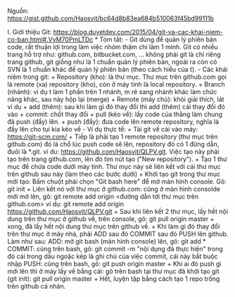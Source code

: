 Nguồn: https://gist.github.com/Haosvit/bc64d8b83ea684b510063f45bd99111b


I.  Giới thiệu Git:
    https://blog.duyetdev.com/2015/04/git-va-cac-khai-niem-co-ban.html#.VyM70PmLTDc
    * Tóm tắt:
      - Git dùng để quản lý phiên bản code, rất thuận lợi trong làm việc nhóm thậm chí làm 1 mình.
        Git có nhiều trang hỗ trợ như: github.com, bitbucket.com, ... không phải git là chỉ riêng trang github, git giống như là 1 chuẩn
        quản lý phiên bản, ngoài ra còn có SVN là 1 chuẩn khác để quản lý phiên bản (theo cách hiểu của t).
      - Các khái niệm trong git:
        + Repository (kho): là thư mục. Thư mục trên github.com gọi là remote (xa) repository (kho), còn ở máy tính là local repository.
        + Branch (nhánh): ví dụ t làm 1 phần trên 1 nhánh, m rẽ sang nhánh khác làm chức năng khác, sau này hộp lại (merge)
        + Remote (máy chủ): khỏi giải thích, lát ví dụ
        + add (thêm): sau khi làm gì đó thay đổi thì add (thêm) cái thay đổi đó vào
        + commit: chốt thay đổi
        + pull (kéo về): lấy code của thằng làm chung đã push (đẩy) lên.
        + push (đẩy): đưa code lên remote repository, nghĩa là đẩy lên cho tụi kia kéo về
      - Ví dụ thực tế:
        + Tải git về cài vào máy: https://git-scm.com/
        + Tiếp là phải tạo 1 remote repository (thư mục trên github.com) đó là chỗ lúc push code sẽ lên, repository đó có 1 đừng dẫn, đuôi là *.git.
          ví du: https://github.com/Haosvit/QLPV.git. Việc tạo này phải tạo trên trang github.com, lên đó tìm nút tạo ("New repository").
        + Tạo 1 thư mục để chứa code dưới máy tính. Thư mục này sẽ liên kết với cái thư mục trên github sau này (làm theo các bước dưới)
        + Khởi tạo git trong thư mục mới tạo: Bấm chuột phải chọn "Git bash here" để mở màn hình console. Gõ: git init
        + Liên kết nó với thư mục ở github.com: cũng ở màn hình consolde mới mở lên, gõ: git remote add origin <đường dẫn tới thư mục trên github.com>
          ví dụ: git remote add origin https://github.com/Haosvit/QLPV.git
        + Sau khi liên kết 2 thư mục, lấy hết nội dung trên thư mục ở github về, trên console, gõ: git pull origin master
        + xong, đã lấy hết nội dung thư mục trên github về.
        + Khi làm gì đó thay đổi trên thư mục ở máy nhà, phải ADD sau đó COMMIT sau đó PUSH lên github. Làm như sau:
          ADD: mở git bash (màn hình console) lên, gõ: git add *
          COMMIT: cũng trên bash, gõ: git commit -m "nội dụng đã thực hiện"
                  trong đó cái trong dấu ngoặc kép là ghi chú của việc commit, cái này bắt buộc nhập
          PUSH: cũng trên bash, gõ: git push origin master
        + Khi ai đó push gì mới lên thì ở máy lấy về bằng cái: gõ trên bash tại thư mục đã khởi tạo git (git init): git pull origin master
        + Hết, luyện tập bằng cách tạo 1 repo trống trên github cá nhân.